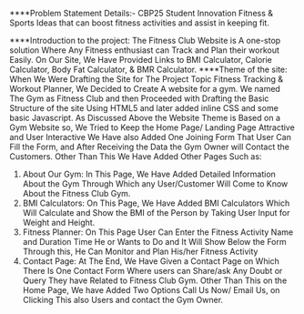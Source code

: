****Problem Statement Details:- 
CBP25	Student Innovation	Fitness & Sports	Ideas that can boost fitness activities and assist in keeping fit.						

****Introduction to the project: 
The Fitness Club Website is A one-stop solution Where Any Fitness enthusiast can Track and Plan their workout Easily. On Our Site, We Have Provided Links to BMI Calculator, Calorie Calculator, Body Fat Calculator, & BMR Calculator. 
****Theme of the site:
When We Were Drafting the Site for The Project Topic Fitness Tracking & Workout Planner, We Decided to Create A website for a gym. We named The Gym as Fitness Club and then Proceeded with Drafting the Basic
Structure of the site Using HTML5 and later added inline CSS and some basic Javascript.
As Discussed Above the Website Theme is Based on a Gym Website so, We Tried to Keep the Home Page/ Landing Page Attractive and User Interactive We Have also Added One Joining Form That User Can Fill the Form, and After Receiving the Data the Gym Owner will Contact the Customers. Other
Than This We Have Added Other Pages Such as: 
1.  About Our Gym: In This Page, We Have Added Detailed Information About the Gym Through Which any User/Customer Will Come to Know About the Fitness Club Gym.
2.  BMI Calculators: On This Page, We Have Added BMI Calculators Which Will Calculate and Show the BMI of the Person by Taking User Input for Weight and Height.
3.  Fitness Planner: On This Page User Can Enter the Fitness Activity Name and Duration Time He or Wants to Do and It Will Show Below the Form Through this, He Can Monitor and Plan His/her Fitness Activity
4.  Contact Page: At The End, We Have Given a Contact Page on Which There Is One Contact Form Where users can Share/ask Any Doubt or Query They have Related to Fitness Club Gym. Other Than This on the Home Page, We have Added Two Options Call Us Now/ Email Us, on Clicking This also Users and contact the Gym Owner.
